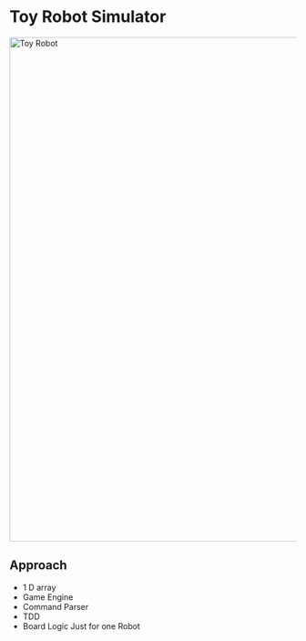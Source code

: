 # Toy Robot Simulator

<img width="885" alt="Toy Robot" src="https://user-images.githubusercontent.com/17581178/136721400-7833fb89-ead1-4644-89e8-703e4900227e.png">



## Approach 

- 1 D array
- Game Engine
- Command Parser
- TDD
- Board Logic Just for one Robot
